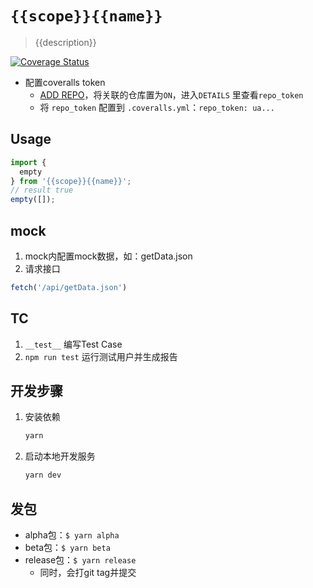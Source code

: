 # `{{scope}}{{name}}`

> {{description}}

[![Coverage Status](https://coveralls.io/repos/github/lamovv/foo/badge.svg?branch=master)](https://coveralls.io/github/lamovv/foo?branch=master)

- 配置coveralls token
  - [ADD REPO](https://coveralls.io/repos/new)，将关联的仓库置为`ON`，进入`DETAILS` 里查看`repo_token`
  - 将 `repo_token` 配置到 `.coveralls.yml`：`repo_token: ua...`
  
## Usage

```js
import {
  empty
} from '{{scope}}{{name}}';
// result true
empty([]);
```

## mock
1. mock内配置mock数据，如：getData.json
2. 请求接口

```js
fetch('/api/getData.json')
```

## TC
1. `__test__` 编写Test Case
2. `npm run test` 运行测试用户并生成报告

## 开发步骤
1. 安装依赖

    ```bash
    yarn
    ```
2. 启动本地开发服务

    ```bash
    yarn dev
    ```

## 发包
- alpha包：`$ yarn alpha`
- beta包：`$ yarn beta`
- release包：`$ yarn release`
  - 同时，会打git tag并提交